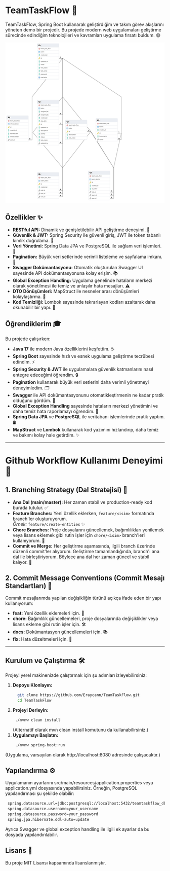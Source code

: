 # TeamTaskFlow 🚀

TeamTaskFlow, Spring Boot kullanarak geliştirdiğim ve takım görev akışlarını yöneten demo bir projedir. Bu projede modern web uygulamaları geliştirme sürecinde edindiğim teknolojileri ve kavramları uygulama fırsatı buldum. 😄

![Tablo Bağlantıları Diyagramı](diagram.png)


## Özellikler ✨
- **RESTful API:** Dinamik ve genişletilebilir API geliştirme deneyimi. 📡
- **Güvenlik & JWT:** Spring Security ile güvenli giriş, JWT ile token tabanlı kimlik doğrulama. 🔐
- **Veri Yönetimi:** Spring Data JPA ve PostgreSQL ile sağlam veri işlemleri. 💾
- **Pagination:** Büyük veri setlerinde verimli listeleme ve sayfalama imkanı. 📄
- **Swagger Dokümantasyonu:** Otomatik oluşturulan Swagger UI sayesinde API dokümantasyonuna kolay erişim. 📚
- **Global Exception Handling:** Uygulama genelinde hataların merkezi olarak yönetilmesi ile temiz ve anlaşılır hata mesajları. ⚠️
- **DTO Dönüşümleri:** MapStruct ile nesneler arası dönüşümleri kolaylaştırma. 🔄
- **Kod Temizliği:** Lombok sayesinde tekrarlayan kodları azaltarak daha okunabilir bir yapı. 🧹

## Öğrendiklerim 🎓
Bu projede çalışırken:
- **Java 17** ile modern Java özelliklerini keşfettim. ☕️
- **Spring Boot** sayesinde hızlı ve esnek uygulama geliştirme tecrübesi edindim. ⚡️
- **Spring Security & JWT** ile uygulamalara güvenlik katmanlarını nasıl entegre edeceğimi öğrendim. 🔒
- **Pagination** kullanarak büyük veri setlerini daha verimli yönetmeyi deneyimledim. 🗂️
- **Swagger** ile API dokümantasyonunu otomatikleştirmenin ne kadar pratik olduğunu gördüm. 📖
- **Global Exception Handling** sayesinde hataların merkezi yönetimini ve daha temiz hata raporlamayı öğrendim. 🚨
- **Spring Data JPA** ve **PostgreSQL** ile veritabanı işlemlerinde pratik yaptım. 🛢️
- **MapStruct** ve **Lombok** kullanarak kod yazımını hızlandırıp, daha temiz ve bakımı kolay hale getirdim. ✨

---

# Github Workflow Kullanımı Deneyimi 🚀

## 1. Branching Strategy (Dal Stratejisi) 🌳
- **Ana Dal (main/master):** Her zaman stabil ve production-ready kod burada tutulur. ✅
- **Feature Branches:** Yeni özellik eklerken, `feature/<isim>` formatında branch'ler oluşturuyorum.  
  *Örnek:* `feature/create-entities` ✨
- **Chore Branches:** Proje dosyalarını güncellemek, bağımlılıkları yenilemek veya lisans eklemek gibi rutin işler için `chore/<isim>` branch'leri kullanıyorum. 🔄
- **Commit ve Merge:** Her geliştirme aşamasında, ilgili branch üzerinde düzenli commit'ler alıyorum. Geliştirme tamamlandığında, branch'i ana dal ile birleştiriyorum. Böylece ana dal her zaman güncel ve stabil kalıyor. 🔀

## 2. Commit Message Conventions (Commit Mesajı Standartları) 💬
Commit mesajlarımda yapılan değişikliğin türünü açıkça ifade eden bir yapı kullanıyorum:
- **feat:** Yeni özellik eklemeleri için. 🌟
- **chore:** Bağımlılık güncellemeleri, proje dosyalarında değişiklikler veya lisans ekleme gibi rutin işler için. 🛠️
- **docs:** Dokümantasyon güncellemeleri için. 📚
- **fix:** Hata düzeltmeleri için. 🐞

---


## Kurulum ve Çalıştırma 🛠️
Projeyi yerel makinenizde çalıştırmak için şu adımları izleyebilirsiniz:

1. **Depoyu Klonlayın:**
   ```bash
     git clone https://github.com/Eraycann/TeamTaskFlow.git
     cd TeamTaskFlow
     ```
2. **Projeyi Derleyin:**
   ```bash
    ./mvnw clean install
    ```
   (Alternatif olarak mvn clean install komutunu da kullanabilirsiniz.)
3. **Uygulamayı Başlatın:**
   ```bash
    ./mvnw spring-boot:run
     ```
  (Uygulama, varsayılan olarak http://localhost:8080 adresinde çalışacaktır.)

## Yapılandırma ⚙️
Uygulamanın ayarlarını src/main/resources/application.properties veya application.yml dosyasında yapabilirsiniz. Örneğin, PostgreSQL yapılandırması şu şekilde olabilir:

   ```bash
    spring.datasource.url=jdbc:postgresql://localhost:5432/teamtaskflow_db
    spring.datasource.username=your_username
    spring.datasource.password=your_password
    spring.jpa.hibernate.ddl-auto=update
  ```
Ayrıca Swagger ve global exception handling ile ilgili ek ayarlar da bu dosyada yapılandırılabilir.


## Lisans 📄
Bu proje MIT Lisansı kapsamında lisanslanmıştır.

